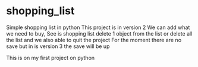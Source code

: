 # shopping_list
Simple shopping list in python
This project is in version 2
We can add what we need to buy,
See is shopping list
delete 1 object from the list or delete all the list
and we also able to quit the project
For the moment there are no save but in is version 3 the save will be up

This is on my first project on python 
